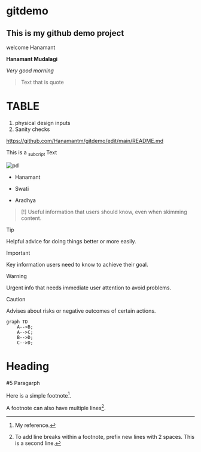 # gitdemo

## This is my github demo project
 
 welcome Hanamant

**Hanamant Mudalagi**

_Very good morning_

> Text that is quote

# TABLE
1. physical design inputs
2. Sanity checks

https://github.com/Hanamantm/gitdemo/edit/main/README.md

This is a <sub> subcript </sub> Text

![pd](https://github.com/Hanamantm/gitdemo/assets/10497993/966bced3-6877-4d09-ad45-f9ea8a645d72)

- Hanamant
* Swati
+ Aradhya
> [!]
> Useful information that users should know, even when skimming content.

> [!TIP]
> Helpful advice for doing things better or more easily.

> [!IMPORTANT]
> Key information users need to know to achieve their goal.

> [!WARNING]
> Urgent info that needs immediate user attention to avoid problems.

> [!CAUTION]
> Advises about risks or negative outcomes of certain actions.


```mermaid
graph TD
    A-->B;
    A-->C;
    B-->D;
    C-->D;
```

<h1>Heading</h1>
<p>#5 Paragarph</p>

Here is a simple footnote[^1].

A footnote can also have multiple lines[^2].

[^1]: My reference.
[^2]: To add line breaks within a footnote, prefix new lines with 2 spaces.
  This is a second line.
